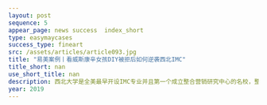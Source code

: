 ```yaml
---
layout: post
sequence: 5
appear_page: news success  index_short
type: easymaycases
success_type: fineart
src: /assets/articles/article093.jpg
title: "易美案例丨看威斯康辛女孩DIY被拒后如何逆袭西北IMC"
title_short: nan
use_short_title: nan
description: 西北大学是全美最早开设IMC专业并且第一个成立整合营销研究中心的名校，整合营销之父Don Schuitz就是研究中心资深导师之一。新闻学院之下的IMC整合营销传媒专业（Integrated Marketing Communications）稳居全美市场与传媒类专排TOP1（号称营销界鼻祖），可以说是所有学习市场与传媒的学生的终极梦想，
year: 2019
---
```


